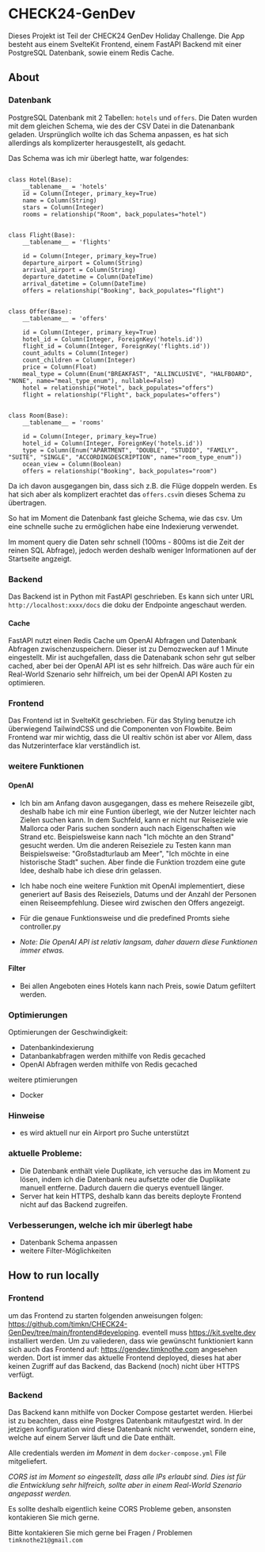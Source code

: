 # CHECK24-GenDev

Dieses Projekt ist Teil der CHECK24 GenDev Holiday Challenge.
Die App besteht aus einem SvelteKit Frontend, einem FastAPI Backend mit einer PostgreSQL Datenbank, sowie einem Redis Cache.

## About


### Datenbank
PostgreSQL Datenbank mit 2 Tabellen: ```hotels``` und ```offers```.
Die Daten wurden mit dem gleichen Schema, wie des der CSV Datei in die Datenanbank geladen.
Ursprünglich wollte ich das Schema anpassen, es hat sich allerdings als komplizerter herausgestellt, als gedacht.

Das Schema was ich mir überlegt hatte, war folgendes:
```

class Hotel(Base):
    __tablename__ = 'hotels'
    id = Column(Integer, primary_key=True)
    name = Column(String)
    stars = Column(Integer)
    rooms = relationship("Room", back_populates="hotel")


class Flight(Base):
    __tablename__ = 'flights'

    id = Column(Integer, primary_key=True)
    departure_airport = Column(String)
    arrival_airport = Column(String)
    departure_datetime = Column(DateTime)
    arrival_datetime = Column(DateTime)
    offers = relationship("Booking", back_populates="flight")


class Offer(Base):
    __tablename__ = 'offers'

    id = Column(Integer, primary_key=True)
    hotel_id = Column(Integer, ForeignKey('hotels.id'))
    flight_id = Column(Integer, ForeignKey('flights.id'))
    count_adults = Column(Integer)
    count_children = Column(Integer)
    price = Column(Float)
    meal_type = Column(Enum("BREAKFAST", "ALLINCLUSIVE", "HALFBOARD", "NONE", name="meal_type_enum"), nullable=False)
    hotel = relationship("Hotel", back_populates="offers")
    flight = relationship("Flight", back_populates="offers")


class Room(Base):
    __tablename__ = 'rooms'

    id = Column(Integer, primary_key=True)
    hotel_id = Column(Integer, ForeignKey('hotels.id'))
    type = Column(Enum("APARTMENT", "DOUBLE", "STUDIO", "FAMILY", "SUITE", "SINGLE", "ACCORDINGDESCRIPTION", name="room_type_enum"))
    ocean_view = Column(Boolean)
    offers = relationship("Booking", back_populates="room")
```
Da ich davon ausgegangen bin, dass sich z.B. die Flüge doppeln werden. 
Es hat sich aber als komplizert erachtet das ```offers.csv```in dieses Schema zu übertragen.

So hat im Moment die Datenbank fast gleiche Schema, wie das csv.
Um eine schnelle suche zu ermöglichen habe eine Indexierung verwendet.


Im moment query die Daten sehr schnell (100ms - 800ms ist die Zeit der reinen SQL Abfrage), jedoch werden deshalb weniger Informationen auf der Startseite angzeigt.

### Backend
Das Backend ist in Python mit FastAPI geschrieben. Es kann sich unter URL ```http://localhost:xxxx/docs``` die doku der Endpointe angeschaut werden.

#### Cache
FastAPI nutzt einen Redis Cache um OpenAI Abfragen und Datenbank Abfragen zwischenzuspeichern. Dieser ist zu Demozwecken auf 1 Minute eingestellt. Mir ist auchgefallen, dass die Datenabank schon sehr gut selber cached, aber bei der OpenAI API ist es sehr hilfreich. Das wäre auch für ein Real-World Szenario sehr hilfreich, um bei der OpenAI API Kosten zu optimieren.

### Frontend
Das Frontend ist in SvelteKit geschrieben. Für das Styling benutze ich überwiegend TailwindCSS und die Componenten von Flowbite. 
Beim Frontend war mir wichtig, dass die UI realtiv schön ist aber vor Allem, dass das Nutzerinterface klar verständlich ist.

### weitere Funktionen
#### OpenAI
- Ich bin am Anfang davon ausgegangen, dass es mehere Reisezeile gibt, deshalb habe ich mir eine Funtion überlegt, wie der Nutzer leichter nach Zielen suchen kann. In dem Suchfeld, kann er nicht nur Reiseziele wie Mallorca oder Paris suchen sondern auch nach Eigenschaften wie Strand etc. Beispielsweise kann nach "Ich möchte an den Strand" gesucht werden. Um die anderen Reiseziele zu Testen kann man Beispielsweise: "Großstadturlaub am Meer", "Ich möchte in eine historische Stadt" suchen.
Aber finde die Funktion trozdem eine gute Idee, deshalb habe ich diese drin gelassen.

- Ich habe noch eine weitere Funktion mit OpenAI implementiert, diese generiert auf Basis des Reiseziels, Datums und der Anzahl der Personen einen Reiseempfehlung. Diesee wird zwischen den Offers angezeigt.
- Für die genaue Funktionsweise und die predefined Promts siehe controller.py

- _Note: Die OpenAI API ist relativ langsam, daher dauern diese Funktionen immer etwas._

#### Filter
- Bei allen Angeboten eines Hotels kann nach Preis, sowie Datum gefiltert werden.

### Optimierungen
Optimierungen der Geschwindigkeit:
- Datenbankindexierung
- Datanbankabfragen werden mithilfe von Redis gecached
- OpenAI Abfragen werden mithilfe von Redis gecached

weitere ptimierungen
- Docker

### Hinweise
- es wird aktuell nur ein Airport pro Suche unterstützt

### aktuelle Probleme:
- Die Datenbank enthält viele Duplikate, ich versuche das im Moment zu lösen, indem ich die Datenbank neu aufsetzte oder die Duplikate manuell entferne. Dadurch dauern die querys eventuell länger.
- Server hat kein HTTPS, deshalb kann das bereits deployte Frontend nicht auf das Backend zugreifen.

### Verbesserungen, welche ich mir überlegt habe
- Datenbank Schema anpassen
- weitere Filter-Möglichkeiten


## How to run locally

### Frontend

um das Frontend zu starten folgenden anweisungen folgen:
https://github.com/timkn/CHECK24-GenDev/tree/main/frontend#developing.
eventell muss https://kit.svelte.dev installiert werden.
Um zu valiederen, dass wie gewünscht funktioniert kann sich auch das Frontend auf: https://gendev.timknothe.com angesehen werden. Dort ist immer das aktuelle Frontend deployed, dieses hat aber keinen Zugriff auf das Backend, das Backend (noch) nicht über HTTPS verfügt.

### Backend

Das Backend kann mithilfe von Docker Compose gestartet werden. 
Hierbei ist zu beachten, dass eine Postgres Datenbank mitaufgestzt wird. 
In der jetzigen konfiguration wird diese Datenbank nicht verwendet, sondern eine, welche auf einem Server läuft und die Date enthält.

Alle credentials werden _im Moment_ in dem  ```docker-compose.yml``` File mitgeliefert.

_CORS ist im Moment so eingestellt, dass alle IPs erlaubt sind. Dies ist für die Entwicklung sehr hilfreich, sollte aber in einem Real-World Szenario angepasst werden._

Es sollte deshalb eigentlich keine CORS Probleme geben, ansonsten kontakieren Sie mich gerne.

Bitte kontakieren Sie mich gerne bei Fragen / Problemen 
```timknothe21@gmail.com```